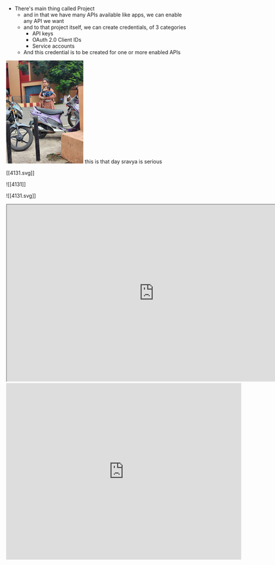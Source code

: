 - There's main thing called Project
	-  and in that we have many APIs available like apps, we can enable any API we want
	-  and to that project itself, we can create credentials, of 3 categories
		- API keys
		- OAuth 2.0 Client IDs
		- Service accounts
	- And this credential is to be created for one or more enabled APIs


[![](2024-07-30_google-photo_122739.jpg)](https://photos.google.com/lr/photo/APoIuWorr248Ds2EU8ch-0Sj0N-Enxo2Xc764GF0GMc7M844NxZO9fkStUHFKOkN1oK8ZLrOiQXgO4qmhGsdiI9EmBp0p4nZyg) 
this is that day sravya is serious


[[4131.svg]]




![[4131]]

![[4131.svg]]


<iframe src="https://drive.google.com/file/d/1diSzlVa6jH1cssvAZ9AAmIJ0o8-FZkCW/preview" width="800" height="480" allow="autoplay"></iframe>
<iframe src="https://1drv.ms/b/c/5bdcd4caf1f4c40d/IQPiQ9NRdmDWRJgkSUXMx4RxAQUw76lao0DIDAhrCfwq45k" width="640" height="480" frameborder="0" scrolling="yes"></iframe>








